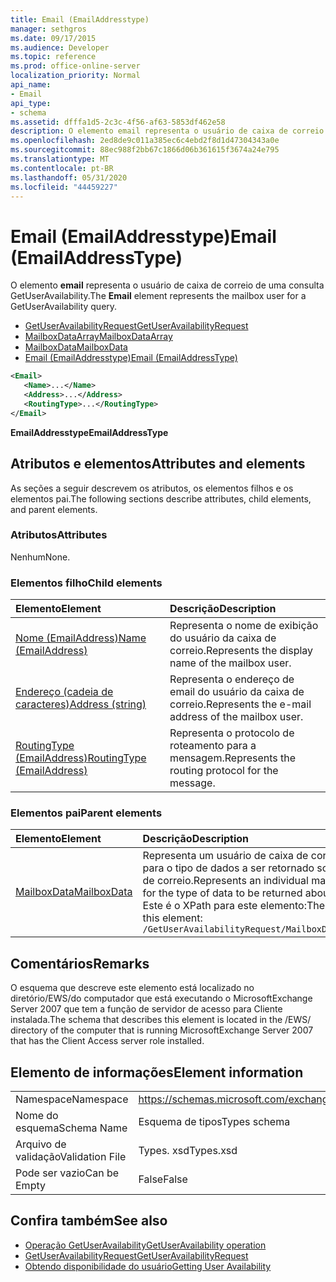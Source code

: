 ```yaml
---
title: Email (EmailAddresstype)
manager: sethgros
ms.date: 09/17/2015
ms.audience: Developer
ms.topic: reference
ms.prod: office-online-server
localization_priority: Normal
api_name:
- Email
api_type:
- schema
ms.assetid: dfffa1d5-2c3c-4f56-af63-5853df462e58
description: O elemento email representa o usuário de caixa de correio de uma consulta GetUserAvailability.
ms.openlocfilehash: 2ed8de9c011a385ec6c4ebd2f8d1d47304343a0e
ms.sourcegitcommit: 88ec988f2bb67c1866d06b361615f3674a24e795
ms.translationtype: MT
ms.contentlocale: pt-BR
ms.lasthandoff: 05/31/2020
ms.locfileid: "44459227"
---
```

# <a name="email-emailaddresstype"></a><span data-ttu-id="20d49-103">Email (EmailAddresstype)</span><span class="sxs-lookup"><span data-stu-id="20d49-103">Email (EmailAddressType)</span></span>

<span data-ttu-id="20d49-104">O elemento **email** representa o usuário de caixa de correio de uma consulta GetUserAvailability.</span><span class="sxs-lookup"><span data-stu-id="20d49-104">The **Email** element represents the mailbox user for a GetUserAvailability query.</span></span> 
  
- [<span data-ttu-id="20d49-105">GetUserAvailabilityRequest</span><span class="sxs-lookup"><span data-stu-id="20d49-105">GetUserAvailabilityRequest</span></span>](getuseravailabilityrequest.md)  
- [<span data-ttu-id="20d49-106">MailboxDataArray</span><span class="sxs-lookup"><span data-stu-id="20d49-106">MailboxDataArray</span></span>](mailboxdataarray.md) 
- [<span data-ttu-id="20d49-107">MailboxData</span><span class="sxs-lookup"><span data-stu-id="20d49-107">MailboxData</span></span>](mailboxdata.md) 
- [<span data-ttu-id="20d49-108">Email (EmailAddresstype)</span><span class="sxs-lookup"><span data-stu-id="20d49-108">Email (EmailAddressType)</span></span>](email-emailaddresstype.md)
  
```xml
<Email>
   <Name>...</Name>
   <Address>...</Address>
   <RoutingType>...</RoutingType>
</Email>
```

 <span data-ttu-id="20d49-109">**EmailAddresstype**</span><span class="sxs-lookup"><span data-stu-id="20d49-109">**EmailAddressType**</span></span>
## <a name="attributes-and-elements"></a><span data-ttu-id="20d49-110">Atributos e elementos</span><span class="sxs-lookup"><span data-stu-id="20d49-110">Attributes and elements</span></span>

<span data-ttu-id="20d49-111">As seções a seguir descrevem os atributos, os elementos filhos e os elementos pai.</span><span class="sxs-lookup"><span data-stu-id="20d49-111">The following sections describe attributes, child elements, and parent elements.</span></span>
  
### <a name="attributes"></a><span data-ttu-id="20d49-112">Atributos</span><span class="sxs-lookup"><span data-stu-id="20d49-112">Attributes</span></span>

<span data-ttu-id="20d49-113">Nenhum</span><span class="sxs-lookup"><span data-stu-id="20d49-113">None.</span></span>
  
### <a name="child-elements"></a><span data-ttu-id="20d49-114">Elementos filho</span><span class="sxs-lookup"><span data-stu-id="20d49-114">Child elements</span></span>

|<span data-ttu-id="20d49-115">**Elemento**</span><span class="sxs-lookup"><span data-stu-id="20d49-115">**Element**</span></span>|<span data-ttu-id="20d49-116">**Descrição**</span><span class="sxs-lookup"><span data-stu-id="20d49-116">**Description**</span></span>|
|:-----|:-----|
|[<span data-ttu-id="20d49-117">Nome (EmailAddress)</span><span class="sxs-lookup"><span data-stu-id="20d49-117">Name (EmailAddress)</span></span>](name-emailaddress.md) <br/> |<span data-ttu-id="20d49-118">Representa o nome de exibição do usuário da caixa de correio.</span><span class="sxs-lookup"><span data-stu-id="20d49-118">Represents the display name of the mailbox user.</span></span>  <br/> |
|[<span data-ttu-id="20d49-119">Endereço (cadeia de caracteres)</span><span class="sxs-lookup"><span data-stu-id="20d49-119">Address (string)</span></span>](address-string.md) <br/> |<span data-ttu-id="20d49-120">Representa o endereço de email do usuário da caixa de correio.</span><span class="sxs-lookup"><span data-stu-id="20d49-120">Represents the e-mail address of the mailbox user.</span></span>  <br/> |
|[<span data-ttu-id="20d49-121">RoutingType (EmailAddress)</span><span class="sxs-lookup"><span data-stu-id="20d49-121">RoutingType (EmailAddress)</span></span>](routingtype-emailaddress.md) <br/> |<span data-ttu-id="20d49-122">Representa o protocolo de roteamento para a mensagem.</span><span class="sxs-lookup"><span data-stu-id="20d49-122">Represents the routing protocol for the message.</span></span>  <br/> |
   
### <a name="parent-elements"></a><span data-ttu-id="20d49-123">Elementos pai</span><span class="sxs-lookup"><span data-stu-id="20d49-123">Parent elements</span></span>

|<span data-ttu-id="20d49-124">**Elemento**</span><span class="sxs-lookup"><span data-stu-id="20d49-124">**Element**</span></span>|<span data-ttu-id="20d49-125">**Descrição**</span><span class="sxs-lookup"><span data-stu-id="20d49-125">**Description**</span></span>|
|:-----|:-----|
|[<span data-ttu-id="20d49-126">MailboxData</span><span class="sxs-lookup"><span data-stu-id="20d49-126">MailboxData</span></span>](mailboxdata.md) <br/> |<span data-ttu-id="20d49-127">Representa um usuário de caixa de correio individual e opções para o tipo de dados a ser retornado sobre o usuário da caixa de correio.</span><span class="sxs-lookup"><span data-stu-id="20d49-127">Represents an individual mailbox user and options for the type of data to be returned about the mailbox user.</span></span>  <br/> <span data-ttu-id="20d49-128">Este é o XPath para este elemento:</span><span class="sxs-lookup"><span data-stu-id="20d49-128">The following is the XPath to this element:</span></span>  <br/>  `/GetUserAvailabilityRequest/MailboxDataArray[i]/MailboxData` <br/> |
   
## <a name="remarks"></a><span data-ttu-id="20d49-129">Comentários</span><span class="sxs-lookup"><span data-stu-id="20d49-129">Remarks</span></span>

<span data-ttu-id="20d49-130">O esquema que descreve este elemento está localizado no diretório/EWS/do computador que está executando o MicrosoftExchange Server 2007 que tem a função de servidor de acesso para Cliente instalada.</span><span class="sxs-lookup"><span data-stu-id="20d49-130">The schema that describes this element is located in the /EWS/ directory of the computer that is running MicrosoftExchange Server 2007 that has the Client Access server role installed.</span></span>
  
## <a name="element-information"></a><span data-ttu-id="20d49-131">Elemento de informações</span><span class="sxs-lookup"><span data-stu-id="20d49-131">Element information</span></span>

|||
|:-----|:-----|
|<span data-ttu-id="20d49-132">Namespace</span><span class="sxs-lookup"><span data-stu-id="20d49-132">Namespace</span></span>  <br/> |https://schemas.microsoft.com/exchange/services/2006/types  <br/> |
|<span data-ttu-id="20d49-133">Nome do esquema</span><span class="sxs-lookup"><span data-stu-id="20d49-133">Schema Name</span></span>  <br/> |<span data-ttu-id="20d49-134">Esquema de tipos</span><span class="sxs-lookup"><span data-stu-id="20d49-134">Types schema</span></span>  <br/> |
|<span data-ttu-id="20d49-135">Arquivo de validação</span><span class="sxs-lookup"><span data-stu-id="20d49-135">Validation File</span></span>  <br/> |<span data-ttu-id="20d49-136">Types. xsd</span><span class="sxs-lookup"><span data-stu-id="20d49-136">Types.xsd</span></span>  <br/> |
|<span data-ttu-id="20d49-137">Pode ser vazio</span><span class="sxs-lookup"><span data-stu-id="20d49-137">Can be Empty</span></span>  <br/> |<span data-ttu-id="20d49-138">False</span><span class="sxs-lookup"><span data-stu-id="20d49-138">False</span></span>  <br/> |
   
## <a name="see-also"></a><span data-ttu-id="20d49-139">Confira também</span><span class="sxs-lookup"><span data-stu-id="20d49-139">See also</span></span>

- [<span data-ttu-id="20d49-140">Operação GetUserAvailability</span><span class="sxs-lookup"><span data-stu-id="20d49-140">GetUserAvailability operation</span></span>](getuseravailability-operation.md)  
- [<span data-ttu-id="20d49-141">GetUserAvailabilityRequest</span><span class="sxs-lookup"><span data-stu-id="20d49-141">GetUserAvailabilityRequest</span></span>](getuseravailabilityrequest.md)
- [<span data-ttu-id="20d49-142">Obtendo disponibilidade do usuário</span><span class="sxs-lookup"><span data-stu-id="20d49-142">Getting User Availability</span></span>](https://msdn.microsoft.com/library/d4133fcb-9b0f-4e6b-aadf-a389da83516a%28Office.15%29.aspx)

